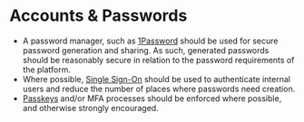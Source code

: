 # Accounts & Passwords

- A password manager, such as [1Password][] should be used for secure password
  generation and sharing. As such, generated passwords should be reasonably
  secure in relation to the password requirements of the platform.
- Where possible, [Single Sign-On][] should be used to authenticate internal
  users and reduce the number of places where passwords need creation.
- [Passkeys][] and/or MFA processes should be enforced where possible, and
  otherwise strongly encouraged.

[1Password]: https://1password.com/
[Single Sign-On]: https://cloudflare.com/learning/access-management/what-is-sso/
[Passkeys]: https://www.passkeys.com
